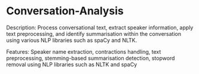 # Conversation-Analysis

Description: Process conversational text, extract speaker information, apply text preprocessing, and identify summarisation within the conversation using various NLP libraries such as spaCy and NLTK.

Features: Speaker name extraction, contractions handling, text preprocessing, stemming-based summarisation detection, stopword removal using NLP libraries such as NLTK and spaCy
